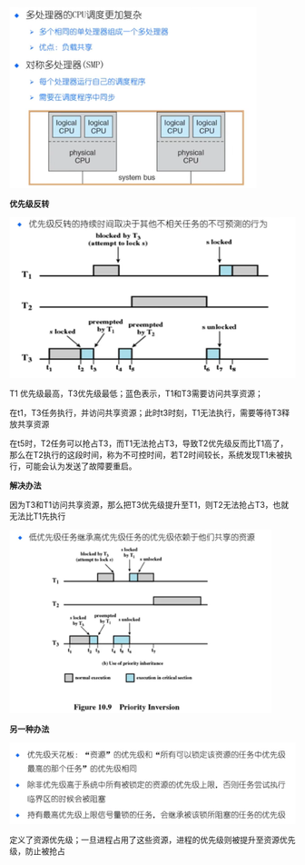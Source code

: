 <img src="./image_8.4%20%E5%A4%9A%E5%A4%84%E7%90%86%E5%99%A8%E8%B0%83%E5%BA%A6%E5%92%8C%E4%BC%98%E5%85%88%E7%BA%A7%E5%8F%8D%E8%BD%AC/image-20231117174452086.png" alt="image-20231117174452086" style="zoom:80%;" />



**优先级反转**

![image-20231117180049796](./image_8.4%20%E5%A4%9A%E5%A4%84%E7%90%86%E5%99%A8%E8%B0%83%E5%BA%A6%E5%92%8C%E4%BC%98%E5%85%88%E7%BA%A7%E5%8F%8D%E8%BD%AC/image-20231117180049796.png)

T1 优先级最高，T3优先级最低；蓝色表示，T1和T3需要访问共享资源；

在t1，T3任务执行，并访问共享资源；此时t3时刻，T1无法执行，需要等待T3释放共享资源

在t5时，T2任务可以抢占T3，而T1无法抢占T3，导致T2优先级反而比T1高了，那么在T2执行的这段时间，称为不可控时间，若T2时间较长，系统发现T1未被执行，可能会认为发送了故障要重启。

**解决办法**

因为T3和T1访问共享资源，那么把T3优先级提升至T1，则T2无法抢占T3，也就无法比T1先执行

<img src="./image_8.4%20%E5%A4%9A%E5%A4%84%E7%90%86%E5%99%A8%E8%B0%83%E5%BA%A6%E5%92%8C%E4%BC%98%E5%85%88%E7%BA%A7%E5%8F%8D%E8%BD%AC/image-20231117180436748.png" alt="image-20231117180436748" style="zoom:80%;" />

**另一种办法**

<img src="./image_8.4%20%E5%A4%9A%E5%A4%84%E7%90%86%E5%99%A8%E8%B0%83%E5%BA%A6%E5%92%8C%E4%BC%98%E5%85%88%E7%BA%A7%E5%8F%8D%E8%BD%AC/image-20231117180555746.png" alt="image-20231117180555746" style="zoom:80%;" />

定义了资源优先级；一旦进程占用了这些资源，进程的优先级则被提升至资源优先级，防止被抢占